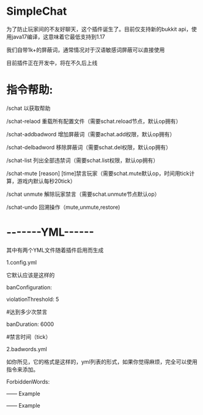 # SimpleChat

为了防止玩家间的不友好聊天，这个插件诞生了。目前仅支持新的bukkit api，使用java17编译，这意味着它最低支持到1.17


我们自带1k+的屏蔽词，通常情况对于汉语敏感词屏蔽可以直接使用


目前插件正在开发中，将在不久后上线


# 指令帮助:


/schat 以获取帮助


/schat-relaod 重载所有配置文件（需要schat.reload节点，默认op拥有）



/schat-addbadword <badword> 增加屏蔽词（需要achat.add权限，默认op拥有）


/schat-delbadword <badword> 移除屏蔽词（需要schat.del权限，默认op拥有）


/schat-list 列出全部违禁词（需要schat.list权限，默认op拥有）


/schat-mute <player> [reason] [time]禁言玩家（需要schat.mute默认op，时间用tick计算，游戏内默认每秒20tick）


/schat unmute <player> 解除玩家禁言（需要schat.unmute节点默认op）


/schat-undo <action> <player> 回溯操作（mute,unmute,restore)




# -------YML------


其中有两个YML文件随着插件启用而生成


1.config.yml


它默认应该是这样的


banConfiguration:
  
  
  violationThreshold: 5
  
  
  #达到多少次禁言
  
  
  banDuration: 6000
  
  
  #禁言时间（tick）


2.badwords.yml

如你所见，它的格式是这样的，yml列表的形式，如果你觉得麻烦，完全可以使用指令来添加。

ForbiddenWords:
 
 —— Example

 —— Example
